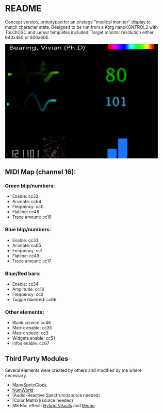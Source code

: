 # README

Concept version, prototyped for an onstage "medical monitor" display to match character state. Designed to be run from a Korg nanoKONTROL2 with TouchOSC and Lemur templates included. Target monitor resolution either 640x480 or 800x600.

![](WITCart-Screenshot.png)

## MIDI Map (channel 16):

### Green blip/numbers:

- Enable: cc32
- Animate: cc64
- Frequency: cc0
- Flatline: cc48
- Trace amount: cc16

### Blue blip/numbers: 

- Enable: cc33
- Animate: cc65
- Frequency: cc1
- Flatline: cc49
- Trace amount: cc17

### Blue/Red bars:

- Enable: cc34
- Amplitude: cc18
- Frequency: cc2
- Toggle blue/red: cc66

### Other elements:

- Blank screen: cc46
- Matrix enable: cc35
- Matrix speed: cc3
- Widgets enable: cc51
- Infos enable: cc67

## Third Party Modules
Several elements were created by others and modified by me where necessary.

- [ManySpriteClock](http://www.quartzcompositions.com/phpBB2/upload/details.php?file=9908)
- [NumWorld](http://vimeo.com/5693158)
- [Audio-Reactive Spectrum](source needed)
- [Color Matrix](source needed)
- M8 Blur effect: [Hybrid Visuals](http://www.hybridvisuals.nl) and [Memo](http://www.memo.tv)
